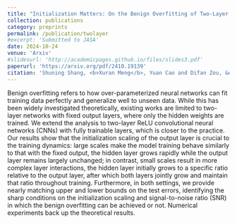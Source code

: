 ```yaml
---
title: "Initialization Matters: On the Benign Overfitting of Two-Layer ReLU CNN with Fully Trainable Layers."
collection: publications
category: preprints
permalink: /publication/twolayer
#excerpt: 'Submitted to JASA'
date: 2024-10-24
venue: 'Arxiv'
#slidesurl: 'http://academicpages.github.io/files/slides3.pdf'
paperurl: 'https://arxiv.org/pdf/2410.19139'
citation: 'Shuning Shang, <b>Xuran Meng</b>, Yuan Cao and Difan Zou, &quot;Initialization Matters: On the Benign Overfitting of Two-Layer ReLU CNN with Fully Trainable Layers.&quot; <i>arxiv: 2410.19139</i>, 2024.'
---
```

Benign overfitting refers to how over-parameterized neural networks can fit training data perfectly and generalize well to unseen data. While this has been widely investigated theoretically, existing works are limited to two-layer networks with fixed output layers, where only the hidden weights are trained. We extend the analysis to two-layer ReLU convolutional neural networks (CNNs) with fully trainable layers, which is closer to the practice. Our results show that the initialization scaling of the output layer is crucial to the training dynamics: large scales make the model training behave similarly to that with the fixed output, the hidden layer grows rapidly while the output layer remains largely unchanged; in contrast, small scales result in more complex layer interactions, the hidden layer initially grows to a specific ratio relative to the output layer, after which both layers jointly grow and maintain that ratio throughout training.
Furthermore, in both settings, we provide nearly matching upper and lower bounds on the test errors, identifying the sharp conditions on the initialization scaling and signal-to-noise ratio (SNR) in which the benign overfitting can be achieved or not. Numerical experiments back up the theoretical results.
